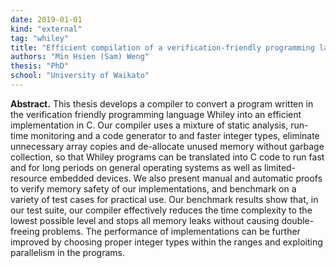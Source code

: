 ```yaml
---
date: 2019-01-01
kind: "external"
tag: "whiley"
title: "Efficient compilation of a verification-friendly programming language"
authors: "Min Hsien (Sam) Weng"
thesis: "PhD"
school: "University of Waikato"
---
```


**Abstract.** This thesis develops a compiler to convert a program written in the verification friendly programming language Whiley into an efficient implementation in C. Our compiler uses a mixture of static analysis, run-time monitoring and a code generator to and faster integer types, eliminate unnecessary array copies and de-allocate unused memory without garbage collection, so that Whiley programs can be translated into C code to run fast and for long periods on general operating systems as well as limited-resource embedded devices. We also present manual and automatic proofs to verify memory safety of our implementations, and benchmark on a variety of test cases for practical use. Our benchmark results show that, in our test suite, our compiler effectively reduces the time complexity to the lowest possible level and stops all memory leaks without causing double-freeing problems. The performance of implementations can be further improved by choosing proper integer types within the ranges and exploiting parallelism in the programs.


